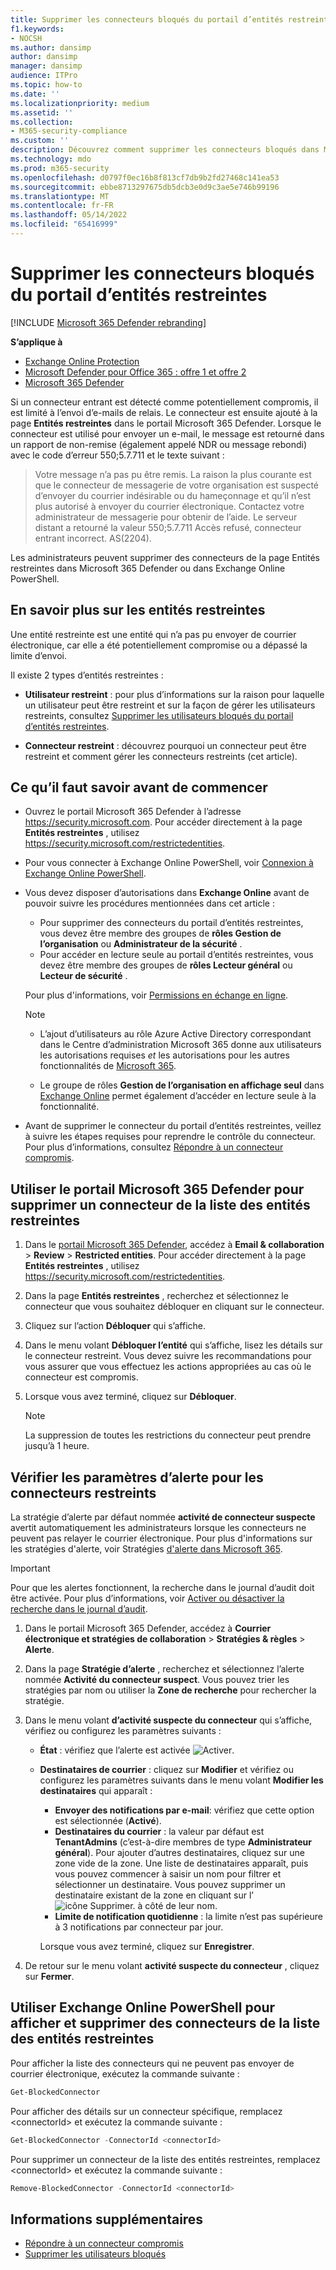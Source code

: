 ```yaml
---
title: Supprimer les connecteurs bloqués du portail d’entités restreintes dans Microsoft 365
f1.keywords:
- NOCSH
ms.author: dansimp
author: dansimp
manager: dansimp
audience: ITPro
ms.topic: how-to
ms.date: ''
ms.localizationpriority: medium
ms.assetid: ''
ms.collection:
- M365-security-compliance
ms.custom: ''
description: Découvrez comment supprimer les connecteurs bloqués dans Microsoft 365 Defender.
ms.technology: mdo
ms.prod: m365-security
ms.openlocfilehash: d0797f0ec16b8f813cf7db9b2fd27468c141ea53
ms.sourcegitcommit: ebbe8713297675db5dcb3e0d9c3ae5e746b99196
ms.translationtype: MT
ms.contentlocale: fr-FR
ms.lasthandoff: 05/14/2022
ms.locfileid: "65416999"
---
```

# <a name="remove-blocked-connectors-from-the-restricted-entities-portal"></a>Supprimer les connecteurs bloqués du portail d’entités restreintes

[!INCLUDE [Microsoft 365 Defender rebranding](../includes/microsoft-defender-for-office.md)]

**S’applique à**

- [Exchange Online Protection](exchange-online-protection-overview.md)
- [Microsoft Defender pour Office 365 : offre 1 et offre 2](defender-for-office-365.md)
- [Microsoft 365 Defender](../defender/microsoft-365-defender.md)

Si un connecteur entrant est détecté comme potentiellement compromis, il est limité à l’envoi d’e-mails de relais. Le connecteur est ensuite ajouté à la page **Entités restreintes** dans le portail Microsoft 365 Defender. Lorsque le connecteur est utilisé pour envoyer un e-mail, le message est retourné dans un rapport de non-remise (également appelé NDR ou message rebondi) avec le code d’erreur 550;5.7.711 et le texte suivant :

> Votre message n’a pas pu être remis. La raison la plus courante est que le connecteur de messagerie de votre organisation est suspecté d’envoyer du courrier indésirable ou du hameçonnage et qu’il n’est plus autorisé à envoyer du courrier électronique. Contactez votre administrateur de messagerie pour obtenir de l’aide.
> Le serveur distant a retourné la valeur 550;5.7.711 Accès refusé, connecteur entrant incorrect. AS(2204).

Les administrateurs peuvent supprimer des connecteurs de la page Entités restreintes dans Microsoft 365 Defender ou dans Exchange Online PowerShell.

## <a name="learn-more-on-restricted-entities"></a>En savoir plus sur les entités restreintes

Une entité restreinte est une entité qui n’a pas pu envoyer de courrier électronique, car elle a été potentiellement compromise ou a dépassé la limite d’envoi.

Il existe 2 types d’entités restreintes :

- **Utilisateur restreint** : pour plus d’informations sur la raison pour laquelle un utilisateur peut être restreint et sur la façon de gérer les utilisateurs restreints, consultez [Supprimer les utilisateurs bloqués du portail d’entités restreintes](removing-user-from-restricted-users-portal-after-spam.md).

- **Connecteur restreint** : découvrez pourquoi un connecteur peut être restreint et comment gérer les connecteurs restreints (cet article).

## <a name="what-do-you-need-to-know-before-you-begin"></a>Ce qu’il faut savoir avant de commencer

- Ouvrez le portail Microsoft 365 Defender à l’adresse <https://security.microsoft.com>. Pour accéder directement à la page **Entités restreintes** , utilisez <https://security.microsoft.com/restrictedentities>.

- Pour vous connecter à Exchange Online PowerShell, voir [Connexion à Exchange Online PowerShell](/powershell/exchange/connect-to-exchange-online-powershell).

- Vous devez disposer d’autorisations dans **Exchange Online** avant de pouvoir suivre les procédures mentionnées dans cet article :
  - Pour supprimer des connecteurs du portail d’entités restreintes, vous devez être membre des groupes de **rôles Gestion de l’organisation** ou **Administrateur de la sécurité** .
  - Pour accéder en lecture seule au portail d’entités restreintes, vous devez être membre des groupes de **rôles Lecteur général** ou **Lecteur de sécurité** .

  Pour plus d'informations, voir [Permissions en échange en ligne](/exchange/permissions-exo/permissions-exo).

  > [!NOTE]
  >
  > - L’ajout d’utilisateurs au rôle Azure Active Directory correspondant dans le Centre d’administration Microsoft 365 donne aux utilisateurs les autorisations requises _et_ les autorisations pour les autres fonctionnalités de [Microsoft 365](../../admin/add-users/about-admin-roles.md).
  >
  > - Le groupe de rôles **Gestion de l’organisation en affichage seul** dans [Exchange Online](/Exchange/permissions-exo/permissions-exo#role-groups) permet également d’accéder en lecture seule à la fonctionnalité.

- Avant de supprimer le connecteur du portail d’entités restreintes, veillez à suivre les étapes requises pour reprendre le contrôle du connecteur. Pour plus d’informations, consultez [Répondre à un connecteur compromis](respond-compromised-connector.md).

## <a name="use-the-microsoft-365-defender-portal-to-remove-a-connector-from-the-restricted-entities-list"></a>Utiliser le portail Microsoft 365 Defender pour supprimer un connecteur de la liste des entités restreintes

1. Dans le [portail Microsoft 365 Defender](https://security.microsoft.com), accédez à **Email & collaboration** \> **Review** \> **Restricted entities**. Pour accéder directement à la page **Entités restreintes** , utilisez <https://security.microsoft.com/restrictedentities>.

2. Dans la page **Entités restreintes** , recherchez et sélectionnez le connecteur que vous souhaitez débloquer en cliquant sur le connecteur.

3. Cliquez sur l’action **Débloquer** qui s’affiche.

4. Dans le menu volant **Débloquer l’entité** qui s’affiche, lisez les détails sur le connecteur restreint. Vous devez suivre les recommandations pour vous assurer que vous effectuez les actions appropriées au cas où le connecteur est compromis.

5. Lorsque vous avez terminé, cliquez sur **Débloquer**.

   > [!NOTE]
   > La suppression de toutes les restrictions du connecteur peut prendre jusqu’à 1 heure.

## <a name="verify-the-alert-settings-for-restricted-connectors"></a>Vérifier les paramètres d’alerte pour les connecteurs restreints

La stratégie d’alerte par défaut nommée **activité de connecteur suspecte** avertit automatiquement les administrateurs lorsque les connecteurs ne peuvent pas relayer le courrier électronique. Pour plus d'informations sur les stratégies d'alerte, voir Stratégies [d'alerte dans Microsoft 365](../../compliance/alert-policies.md).

> [!IMPORTANT]
> Pour que les alertes fonctionnent, la recherche dans le journal d’audit doit être activée. Pour plus d’informations, voir [Activer ou désactiver la recherche dans le journal d’audit](../../compliance/turn-audit-log-search-on-or-off.md).

1. Dans le portail Microsoft 365 Defender, accédez à **Courrier électronique et stratégies de collaboration** \> **Stratégies & règles** \> **Alerte**.

2. Dans la page **Stratégie d’alerte** , recherchez et sélectionnez l’alerte nommée **Activité du connecteur suspect**. Vous pouvez trier les stratégies par nom ou utiliser la **Zone de recherche** pour rechercher la stratégie.

3. Dans le menu volant **d’activité suspecte du connecteur** qui s’affiche, vérifiez ou configurez les paramètres suivants :
   - **État** : vérifiez que l’alerte est activée ![Activer](../../media/scc-toggle-on.png).
   - **Destinataires de courrier** : cliquez sur **Modifier** et vérifiez ou configurez les paramètres suivants dans le menu volant **Modifier les destinataires** qui apparaît :
     - **Envoyer des notifications par e-mail**: vérifiez que cette option est sélectionnée (**Activé**).
     - **Destinataires du courrier** : la valeur par défaut est **TenantAdmins** (c’est-à-dire membres de type **Administrateur général**). Pour ajouter d’autres destinataires, cliquez sur une zone vide de la zone. Une liste de destinataires apparaît, puis vous pouvez commencer à saisir un nom pour filtrer et sélectionner un destinataire. Vous pouvez supprimer un destinataire existant de la zone en cliquant sur l’![ icône Supprimer.](../../media/m365-cc-sc-remove-selection-icon.png) à côté de leur nom.
     - **Limite de notification quotidienne** : la limite n’est pas supérieure à 3 notifications par connecteur par jour.

     Lorsque vous avez terminé, cliquez sur **Enregistrer**.

4. De retour sur le menu volant **activité suspecte du connecteur** , cliquez sur **Fermer**.

## <a name="use-exchange-online-powershell-to-view-and-remove-connectors-from-the-restricted-entities-list"></a>Utiliser Exchange Online PowerShell pour afficher et supprimer des connecteurs de la liste des entités restreintes

Pour afficher la liste des connecteurs qui ne peuvent pas envoyer de courrier électronique, exécutez la commande suivante :

```powershell
Get-BlockedConnector
```

Pour afficher des détails sur un connecteur spécifique, remplacez \<connectorId\> et exécutez la commande suivante :

```powershell
Get-BlockedConnector -ConnectorId <connectorId>
```

Pour supprimer un connecteur de la liste des entités restreintes, remplacez \<connectorId\> et exécutez la commande suivante :

```powershell
Remove-BlockedConnector -ConnectorId <connectorId>
```

## <a name="more-information"></a>Informations supplémentaires

- [Répondre à un connecteur compromis](respond-compromised-connector.md)
- [Supprimer les utilisateurs bloqués](removing-user-from-restricted-users-portal-after-spam.md)